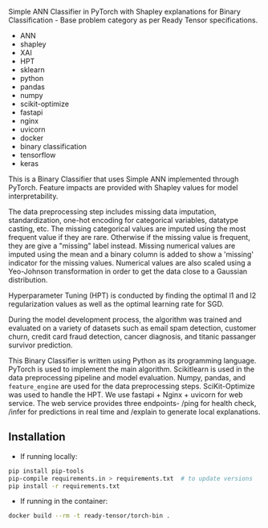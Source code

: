 Simple ANN Classifier in PyTorch with Shapley explanations for Binary Classification - Base problem category as per Ready Tensor specifications.

- ANN
- shapley
- XAI
- HPT
- sklearn
- python
- pandas
- numpy
- scikit-optimize
- fastapi
- nginx
- uvicorn
- docker
- binary classification
- tensorflow
- keras

This is a Binary Classifier that uses Simple ANN implemented through PyTorch. Feature impacts are provided with Shapley values for model interpretability.

The data preprocessing step includes missing data imputation, standardization, one-hot encoding for categorical variables, datatype casting, etc. The missing categorical values are imputed using the most frequent value if they are rare. Otherwise if the missing value is frequent, they are give a "missing" label instead. Missing numerical values are imputed using the mean and a binary column is added to show a 'missing' indicator for the missing values. Numerical values are also scaled using a Yeo-Johnson transformation in order to get the data close to a Gaussian distribution.

Hyperparameter Tuning (HPT) is conducted by finding the optimal l1 and l2 regularization values as well as the optimal learning rate for SGD.

During the model development process, the algorithm was trained and evaluated on a variety of datasets such as email spam detection, customer churn, credit card fraud detection, cancer diagnosis, and titanic passanger survivor prediction.

This Binary Classifier is written using Python as its programming language. PyTorch is used to implement the main algorithm. Scikitlearn is used in the data preprocessing pipeline and model evaluation. Numpy, pandas, and `feature_engine` are used for the data preprocessing steps. SciKit-Optimize was used to handle the HPT. We use fastapi + Nginx + uvicorn for web service. The web service provides three endpoints- /ping for health check, /infer for predictions in real time and /explain to generate local explanations.

## Installation

- If running locally:

```bash
pip install pip-tools
pip-compile requirements.in > requirements.txt  # to update versions
pip install -r requirements.txt
```

- If running in the container:

```bash
docker build --rm -t ready-tensor/torch-bin .
```

